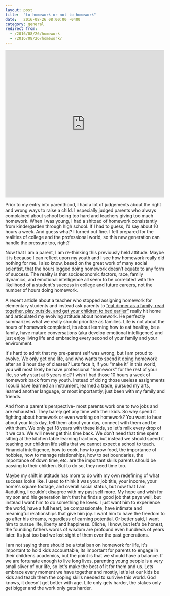 ```yaml
---
layout: post
title:  "to homework or not to homework"
date:   2016-08-26 08:00:00 -0400
category: general
redirect_from:
  - /2016/08/26/homework
  - /2016/08/26/homework/
---
```


<iframe src="https://www.facebook.com/plugins/post.php?href=https%3A%2F%2Fwww.facebook.com%2Fphoto.php%3Ffbid%3D10208920380439663%26set%3Da.2192657828875.118537.1620033655%26type%3D3&width=500" width="500" height="464" style="border:none;overflow:hidden" scrolling="no" frameborder="0" allowTransparency="true"></iframe>

Prior to my entry into parenthood, I had a lot of judgements about the right and wrong ways to raise a child. I especially judged parents who always complained about school being too hard and teachers giving too much homework. When I was young, I had a shitoad of homework consistantly from kindergarden through high school. If I had to guess, I’d say about 10 hours a week. And guess what? I turned out fine. I felt prepared for the realities of college and the professional world, so this new generation can handle the pressure too, right?

Now that I am a parent, I am re-thinking this previously held attitude. Maybe it is because I can reflect upon my youth and I see how homework really did nothing for me. I also know, based on the great work of many social scientist, that the hours logged doing homework doesn’t equate to any form of success. The reality is that socioeconomic factors, race, family dynamics, and emotional intelligence all seem to be correlated with the likelihood of a student's success in college and future careers, not the number of hours doing homework.

A recent article about a teacher who stopped assigning homework for elementary students and instead ask parents to [“eat dinner as a family, read together, play outside, and get your children to bed earlier”](http://www.npr.org/sections/thetwo-way/2016/08/24/491227557/down-with-homework-teachers-viral-note-tells-of-growing-attitude) really hit home and articulated my evolving attitude about homework. He perfectly summarizes what we really should prioritize as families. Life is not about the hours of homework completed, its about learning how to eat healthy, be a family, have mature conversations (aka develop emotional intelligence) and just enjoy living life and embracing every second of your family and your environment.

It's hard to admit that my pre-parent self was wrong, but I am proud to evolve. We only get one life, and who wants to spend it doing homework after an 8 hour day of classes? Lets face it, if you “make it” in this world, you will most likely be have professional "homework" for the rest of your life, so why start at 5 years old? I wish I had those 10 hours a week of homework back from my youth. Instead of doing those useless assignments I could have learned an instrument, learned a trade, pursued my arts, learned another language, or most importantly, just been with my family and friends.

And from a parent's perspective- most parents work one to two jobs and are exhausted. They barely get any time with their kids. So why spend it fighting about homework or even working on homework? You want to hear about your kids day, tell them about your day, connect with them and be with them. We only get 18 years with these kids, so let's milk every drop of it we can. We will never get this time back. We don’t need that time spent sitting at the kitchen table learning fractions, but instead we should spend it teaching our children life skills that we cannot expect a school to teach. Financial intelligence, how to cook, how to grow food, the importance of hobbies, how to manage relationships, how to set boundaries, the importance of down time, etc. are the important skills parents should be passing to their children. But to do so, they need time too.

Maybe my shift in attitude has more to do with my own redefining of what success looks like. I used to think it was your job title, your income, your home's square footage, and overall social status, but now that I am #adulting, I couldn’t disagree with my past self more. My hope and wish for my son and his generation isn’t that he finds a good job that pays well, but instead I want him to do something he loves. I just want him to experience the world, have a full heart, be compassionate, have intimate and meaningful relationships that give him joy. I want him to have the freedom to go after his dreams, regardless of earning potential. Or better said, I want him to pursue life, liberty and happiness. Cliche, I know, but let's be honest, the founding fathers words of wisdom are profound even hundreds of years later. Its just too bad we lost sight of them over the past generations.

I am not saying there should be a total ban on homework for life, it's important to hold kids accountable, its important for parents to engage in their childrens academics, but the point is that we should have a balance. If we are fortunate enough to live long lives, parenting young people is a very small sliver of our life, so let's make the best of it for them and us. Lets embrace every moment we have together and mostly, let's let our kids be kids and teach them the coping skills needed to surivive this world. God knows, it doesn’t get better with age. Life only gets harder, the stakes only get bigger and the work only gets harder.







